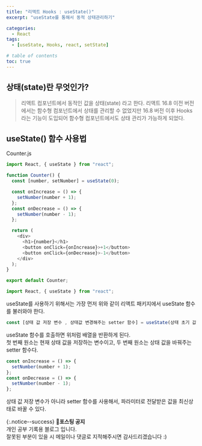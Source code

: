 ```yaml
---
title: "리액트 Hooks : useState()"
excerpt: "useState를 통해서 동적 상태관리하기"

categories:
  - React
tags:
  - [useState, Hooks, react, setState]

# table of contents
toc: true
---
```


## 상태(state)란 무엇인가?

> 리액트 컴포넌트에서 동적인 값을 상태(state) 라고 한다. 리액트 16.8 이전 버전에서는 함수형 컴포넌트에서 상태를 관리할 수 없었지만 16.8 버전 이후 Hooks 라는 기능이 도입되어 함수형 컴포넌트에서도 상태 관리가 가능하게 되었다.

## useState() 함수 사용법

Counter.js

```javascript
import React, { useState } from "react";

function Counter() {
  const [number, setNumber] = useState(0);

  const onIncrease = () => {
    setNumber(number + 1);
  };
  const onDecrease = () => {
    setNumber(number - 1);
  };

  return (
    <div>
      <h1>{number}</h1>
      <button onClick={onIncrease}>+1</button>
      <button onClick={onDecrease}>-1</button>
    </div>
  );
}

export default Counter;
```

```javascript
import React, { useState } from "react";
```

useState를 사용하기 위해서는 가장 먼저 위와 같이 리액트 패키지에서 useState 함수를 불러와야 한다.

```javascript
const [상태 값 저장 변수 , 상태값 변경해주는 setter 함수] = useState(상태 초기 값);
```

useState 함수를 호출하면 위처럼 배열을 반환하게 된다.  
첫 번째 원소는 현재 상태 값을 저장하는 변수이고, 두 번째 원소는 상태 값을 바꿔주는 setter 함수다.

```javascript
const onIncrease = () => {
  setNumber(number + 1);
};
const onDecrease = () => {
  setNumber(number - 1);
};
```

상태 값 저장 변수가 아니라 setter 함수를 사용해서, 파라미터로 전달받은 값을 최신상태로 바꿀 수 있다.

{:.notice--success}
🔔**포스팅 공지**  
개인 공부 기록용 블로그 입니다.  
잘못된 부분이 있을 시 메일이나 댓글로 지적해주시면 감사드리겠습니다 :)
